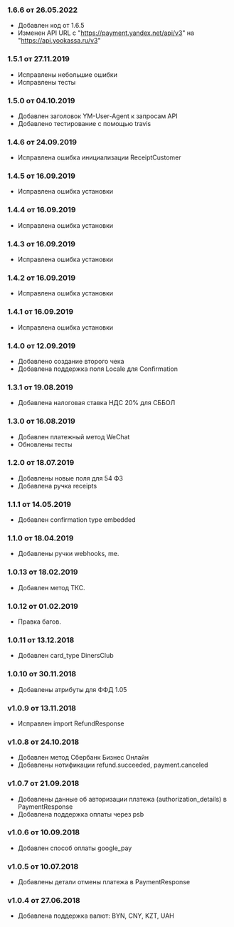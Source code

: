 ### 1.6.6 от 26.05.2022
* Добавлен код от 1.6.5
* Изменен API URL с "https://payment.yandex.net/api/v3" на "https://api.yookassa.ru/v3"

### 1.5.1 от 27.11.2019
* Исправлены небольшие ошибки
* Исправлены тесты

### 1.5.0 от 04.10.2019
* Добавлен заголовок YM-User-Agent к запросам API
* Добавлено тестирование с помощью travis

### 1.4.6 от 24.09.2019
* Исправлена ошибка инициализации ReceiptCustomer

### 1.4.5 от 16.09.2019
* Исправлена ошибка установки

### 1.4.4 от 16.09.2019
* Исправлена ошибка установки

### 1.4.3 от 16.09.2019
* Исправлена ошибка установки

### 1.4.2 от 16.09.2019
* Исправлена ошибка установки

### 1.4.1 от 16.09.2019
* Исправлена ошибка установки

### 1.4.0 от 12.09.2019
* Добавлено создание второго чека
* Добавлена поддержка поля Locale для Confirmation

### 1.3.1 от 19.08.2019
* Добавлена налоговая ставка НДС 20% для СББОЛ

### 1.3.0 от 16.08.2019
* Добавлен платежный метод WeChat
* Обновлены тесты

### 1.2.0 от 18.07.2019
* Добавлены новые поля для 54 ФЗ
* Добавлена ручка receipts

### 1.1.1 от 14.05.2019
* Добавлен confirmation type embedded

### 1.1.0 от 18.04.2019
* Добавлены ручки webhooks, me.

### 1.0.13 от 18.02.2019
* Добавлен метод ТКС.

### 1.0.12 от 01.02.2019
* Правка багов.

### 1.0.11 от 13.12.2018
* Добавлен card_type DinersClub

### 1.0.10 от 30.11.2018
* Добавлены атрибуты для ФФД 1.05

### v1.0.9 от 13.11.2018
* Исправлен import RefundResponse

### v1.0.8 от 24.10.2018
* Добавлен метод Сбербанк Бизнес Онлайн
* Добавлены нотификации refund.succeeded, payment.canceled

### v1.0.7 от 21.09.2018
* Добавлены данные об авторизации платежа (authorization_details) в PaymentResponse
* Добавлена поддержка оплаты через psb

### v1.0.6 от 10.09.2018
* Добавлен способ оплаты google_pay

### v1.0.5 от 10.07.2018
* Добавлены детали отмены платежа в PaymentResponse

### v1.0.4 от 27.06.2018
* Добавлена поддержка валют: BYN, CNY, KZT, UAH